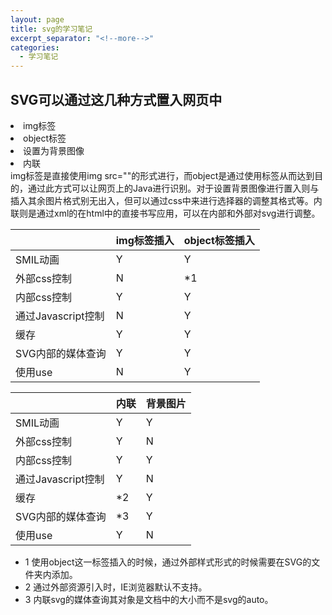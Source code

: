 ```yaml
---
layout: page
title: svg的学习笔记
excerpt_separator: "<!--more-->"
categories:
  - 学习笔记
---
```

## SVG可以通过这几种方式置入网页中<br>
<li>img标签<br>
<li>object标签<br>
<li>设置为背景图像<br>
<li>内联<br>
img标签是直接使用img src=""的形式进行，而object是通过使用<object>标签从而达到目的，通过此方式可以让网页上的Java进行识别。对于设置背景图像进行置入则与插入其余图片格式别无出入，但可以通过css中来进行选择器的调整其格式等。内联则是通过xml的在html中的直接书写应用，可以在内部和外部对svg进行调整。<br>

| | img标签插入 | object标签插入 | 
| ------ | ------ | ------ |
| SMIL动画 | Y | Y |
| 外部css控制| N| *1 |
|内部css控制|Y|Y
|通过Javascript控制|N|Y
|缓存|Y|Y
|SVG内部的媒体查询|Y|Y
|使用use|N|Y

| | 内联 | 背景图片 | 
| ------ | ------ | ------ |
| SMIL动画 | Y| Y |
| 外部css控制| Y |N |
|内部css控制|Y|Y|
|通过Javascript控制|Y|N|
|缓存|*2|Y|
|SVG内部的媒体查询|*3|Y|
|使用use|Y|N|
 
* 1 使用object这一标签插入的时候，通过外部样式形式的时候需要在SVG的文件夹内添加。<br>
* 2 通过外部资源引入时，IE浏览器默认不支持。<br>
* 3 内联svg的媒体查询其对象是文档中的大小而不是svg的auto。